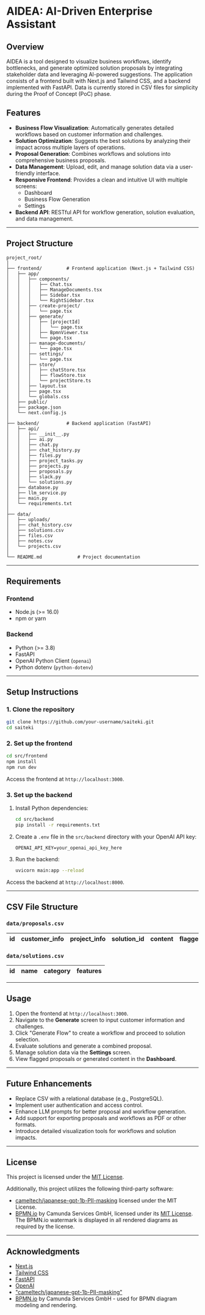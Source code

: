 # AIDEA: AI-Driven Enterprise Assistant

## Overview

AIDEA is a tool designed to visualize business workflows, identify bottlenecks, and generate optimized solution proposals by integrating stakeholder data and leveraging AI-powered suggestions. The application consists of a frontend built with Next.js and Tailwind CSS, and a backend implemented with FastAPI. Data is currently stored in CSV files for simplicity during the Proof of Concept (PoC) phase.

## Features

- **Business Flow Visualization**: Automatically generates detailed workflows based on customer information and challenges.
- **Solution Optimization**: Suggests the best solutions by analyzing their impact across multiple layers of operations.
- **Proposal Generation**: Combines workflows and solutions into comprehensive business proposals.
- **Data Management**: Upload, edit, and manage solution data via a user-friendly interface.
- **Responsive Frontend**: Provides a clean and intuitive UI with multiple screens:
  - Dashboard
  - Business Flow Generation
  - Settings
- **Backend API**: RESTful API for workflow generation, solution evaluation, and data management.

---

## Project Structure

```plaintext
project_root/
│
├── frontend/         # Frontend application (Next.js + Tailwind CSS)
│   ├── app/
│   │   ├── components/
│   │   │   ├── Chat.tsx
│   │   │   ├── ManageDocuments.tsx
│   │   │   ├── Sidebar.tsx
│   │   │   └── RightSidebar.tsx 
│   │   ├── create-project/
│   │   │   └── page.tsx
│   │   ├── generate/
│   │   │   ├── [projectId]
│   │   │   │   └── page.tsx
│   │   │   ├── BpmnViewer.tsx
│   │   │   └── page.tsx
│   │   ├── manage-documents/
│   │   │   └── page.tsx
│   │   ├── settings/
│   │   │   └── page.tsx
│   │   ├── store/
│   │   │   ├── chatStore.tsx
│   │   │   ├── flowStore.tsx
│   │   │   └── projectStore.ts
│   │   ├── layout.tsx
│   │   ├── page.tsx
│   │   └── globals.css
│   ├── public/
│   ├── package.json
│   └── next.config.js
│
├── backend/          # Backend application (FastAPI)
│   ├── api/
│   │   ├── __init__.py
│   │   ├── ai.py
│   │   ├── chat.py
│   │   ├── chat_history.py
│   │   ├── files.py
│   │   ├── project_tasks.py
│   │   ├── projects.py
│   │   ├── proposals.py
│   │   ├── slack.py
│   │   └── solutions.py
│   ├── database.py
│   ├── llm_service.py
│   ├── main.py
│   └── requirements.txt
│
├── data/
│   ├── uploads/
│   ├── chat_history.csv
│   ├── solutions.csv
│   ├── files.csv
│   ├── notes.csv
│   └── projects.csv
│
└── README.md             # Project documentation
```

---

## Requirements

### Frontend

- Node.js (>= 16.0)
- npm or yarn

### Backend

- Python (>= 3.8)
- FastAPI
- OpenAI Python Client (`openai`)
- Python dotenv (`python-dotenv`)

---

## Setup Instructions

### 1. Clone the repository

```bash
git clone https://github.com/your-username/saiteki.git
cd saiteki
```

### 2. Set up the frontend

```bash
cd src/frontend
npm install
npm run dev
```

Access the frontend at `http://localhost:3000`.

### 3. Set up the backend

1. Install Python dependencies:

   ```bash
   cd src/backend
   pip install -r requirements.txt
   ```

2. Create a `.env` file in the `src/backend` directory with your OpenAI API key:

   ```plaintext
   OPENAI_API_KEY=your_openai_api_key_here
   ```

3. Run the backend:

   ```bash
   uvicorn main:app --reload
   ```

Access the backend at `http://localhost:8000`.

---

## CSV File Structure

### `data/proposals.csv`

| id | customer\_info | project\_info | solution\_id | content | flagged |
| -- | -------------- | ------------- | ------------ | ------- | ------- |

### `data/solutions.csv`

| id | name | category | features |
| -- | ---- | -------- | -------- |

---

## Usage

1. Open the frontend at `http://localhost:3000`.
2. Navigate to the **Generate** screen to input customer information and challenges.
3. Click "Generate Flow" to create a workflow and proceed to solution selection.
4. Evaluate solutions and generate a combined proposal.
5. Manage solution data via the **Settings** screen.
6. View flagged proposals or generated content in the **Dashboard**.

---

## Future Enhancements

- Replace CSV with a relational database (e.g., PostgreSQL).
- Implement user authentication and access control.
- Enhance LLM prompts for better proposal and workflow generation.
- Add support for exporting proposals and workflows as PDF or other formats.
- Introduce detailed visualization tools for workflows and solution impacts.

---

## License

This project is licensed under the [MIT License](LICENSE).

Additionally, this project utilizes the following third-party software:

- [cameltech/japanese-gpt-1b-PII-masking](https://huggingface.co/cameltech/japanese-gpt-1b-PII-masking) licensed under the MIT License.
- [BPMN.io](https://bpmn.io/) by Camunda Services GmbH, licensed under its [MIT License](https://github.com/bpmn-io/bpmn-js/blob/develop/LICENSE). The BPMN.io watermark is displayed in all rendered diagrams as required by the license.

---

## Acknowledgments

- [Next.js](https://nextjs.org/)
- [Tailwind CSS](https://tailwindcss.com/)
- [FastAPI](https://fastapi.tiangolo.com/)
- [OpenAI](https://openai.com/)
- ["cameltech/japanese-gpt-1b-PII-masking"](https://huggingface.co/cameltech/japanese-gpt-1b-PII-masking)
- [BPMN.io](https://bpmn.io/) by Camunda Services GmbH - used for BPMN diagram modeling and rendering.
